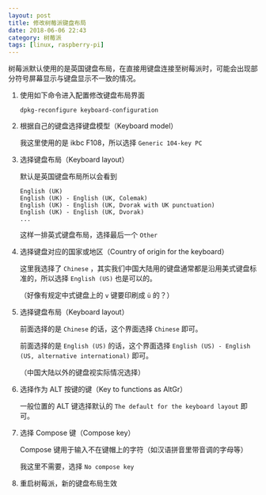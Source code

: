 ```yaml
---
layout: post
title: 修改树莓派键盘布局
date: 2018-06-06 22:43
category: 树莓派
tags: [linux, raspberry-pi]
---
```


树莓派默认使用的是英国键盘布局，在直接用键盘连接至树莓派时，可能会出现部分符号屏幕显示与键盘显示不一致的情况。

<!--more-->

1. 使用如下命令进入配置修改键盘布局界面
    ```
    dpkg-reconfigure keyboard-configuration
    ```

2. 根据自己的键盘选择键盘模型（Keyboard model）

    我这里使用的是 ikbc F108，所以选择 ```Generic 104-key PC```

3. 选择键盘布局（Keyboard layout）
    
    默认是英国键盘布局所以会看到
    ```
    English (UK)
    English (UK) - English (UK, Colemak)
    English (UK) - English (UK, Dvorak with UK punctuation)
    English (UK) - English (UK, Dvorak)
    ...
    ```
    这样一排英式键盘布局，选择最后一个 ```Other```

4. 选择键盘对应的国家或地区（Country of origin for the keyboard）

    这里我选择了 ```Chinese``` ，其实我们中国大陆用的键盘通常都是沿用美式键盘标准的，所以选择 ```English (US)``` 也是可以的。

    （好像有规定中式键盘上的 ```v``` 键要印刷成 ```ü``` 的？）

5. 选择键盘布局（Keyboard layout）

    前面选择的是 ```Chinese``` 的话，这个界面选择 ```Chinese``` 即可。
    
    前面选择的是 ```English (US)``` 的话，这个界面选择 ```English (US) - English (US, alternative international)``` 即可。

    （中国大陆以外的键盘视实际情况选择）

6. 选择作为 ALT 按键的键（Key to functions as AltGr）

    一般位置的 ALT 键选择默认的 ```The default for the keyboard layout``` 即可。

7. 选择 Compose 键（Compose key）

    Compose 键用于输入不在键帽上的字符（如汉语拼音里带音调的字母等）
    
    我这里不需要，选择 ```No compose key```

8. 重启树莓派，新的键盘布局生效